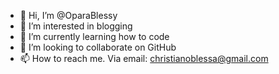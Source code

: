 - 👋 Hi, I’m @OparaBlessy
- 👀 I’m interested in blogging 
- 🌱 I’m currently learning how to code
- 💞️ I’m looking to collaborate on GitHub
- 📫 How to reach me. 
Via email: christianoblessa@gmail.com

<!---
OparaBlessy/OparaBlessy is a ✨ special ✨ repository because its `README.md` (this file) appears on your GitHub profile.
You can click the Preview link to take a look at your changes.
--->
